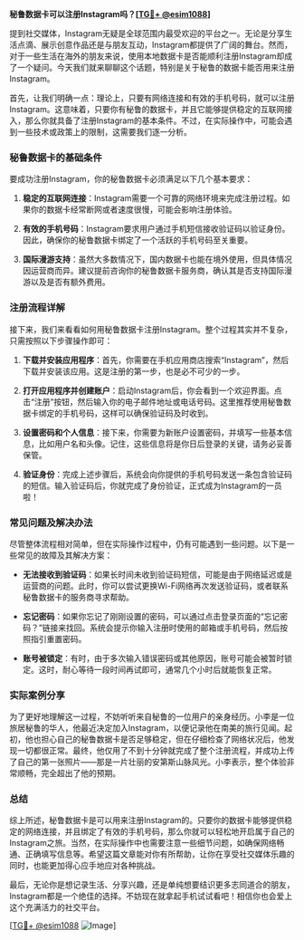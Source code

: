 **秘鲁数据卡可以注册Instagram吗？[[TG💪+ @esim1088](https://t.me/s/esim1088)]**

提到社交媒体，Instagram无疑是全球范围内最受欢迎的平台之一。无论是分享生活点滴、展示创意作品还是与朋友互动，Instagram都提供了广阔的舞台。然而，对于一些生活在海外的朋友来说，使用本地数据卡是否能顺利注册Instagram却成了一个疑问。今天我们就来聊聊这个话题，特别是关于秘鲁的数据卡能否用来注册Instagram。

首先，让我们明确一点：理论上，只要有网络连接和有效的手机号码，就可以注册Instagram。这意味着，只要你有秘鲁的数据卡，并且它能够提供稳定的互联网接入，那么你就具备了注册Instagram的基本条件。不过，在实际操作中，可能会遇到一些技术或政策上的限制，这需要我们逐一分析。

### 秘鲁数据卡的基础条件

要成功注册Instagram，你的秘鲁数据卡必须满足以下几个基本要求：

1. **稳定的互联网连接**：Instagram需要一个可靠的网络环境来完成注册过程。如果你的数据卡经常断网或者速度很慢，可能会影响注册体验。
   
2. **有效的手机号码**：Instagram要求用户通过手机短信接收验证码以验证身份。因此，确保你的秘鲁数据卡绑定了一个活跃的手机号码至关重要。

3. **国际漫游支持**：虽然大多数情况下，国内数据卡也能在境外使用，但具体情况因运营商而异。建议提前咨询你的秘鲁数据卡服务商，确认其是否支持国际漫游以及是否有额外费用。

### 注册流程详解

接下来，我们来看看如何用秘鲁数据卡注册Instagram。整个过程其实并不复杂，只需按照以下步骤操作即可：

1. **下载并安装应用程序**：首先，你需要在手机应用商店搜索“Instagram”，然后下载并安装该应用。这是注册的第一步，也是必不可少的一步。

2. **打开应用程序并创建账户**：启动Instagram后，你会看到一个欢迎界面。点击“注册”按钮，然后输入你的电子邮件地址或电话号码。这里推荐使用秘鲁数据卡绑定的手机号码，这样可以确保验证码及时收到。

3. **设置密码和个人信息**：接下来，你需要为新账户设置密码，并填写一些基本信息，比如用户名和头像。记住，这些信息将是你日后登录的关键，请务必妥善保管。

4. **验证身份**：完成上述步骤后，系统会向你提供的手机号码发送一条包含验证码的短信。输入验证码后，你就完成了身份验证，正式成为Instagram的一员啦！

### 常见问题及解决办法

尽管整体流程相对简单，但在实际操作过程中，仍有可能遇到一些问题。以下是一些常见的故障及其解决方案：

- **无法接收到验证码**：如果长时间未收到验证码短信，可能是由于网络延迟或是运营商的问题。此时，你可以尝试更换Wi-Fi网络再次发送验证码，或者联系秘鲁数据卡的服务商寻求帮助。

- **忘记密码**：如果你忘记了刚刚设置的密码，可以通过点击登录页面的“忘记密码？”链接来找回。系统会提示你输入注册时使用的邮箱或手机号码，然后按照指引重置密码。

- **账号被锁定**：有时，由于多次输入错误密码或其他原因，账号可能会被暂时锁定。这时，耐心等待一段时间再试即可，通常几个小时后就能恢复正常。

### 实际案例分享

为了更好地理解这一过程，不妨听听来自秘鲁的一位用户的亲身经历。小李是一位旅居秘鲁的华人，他最近决定加入Instagram，以便记录他在南美的旅行见闻。起初，他也担心自己的秘鲁数据卡是否足够稳定，但在仔细检查了网络状况后，他发现一切都很正常。最终，他仅用了不到十分钟就完成了整个注册流程，并成功上传了自己的第一张照片——那是一片壮丽的安第斯山脉风光。小李表示，整个体验非常顺畅，完全超出了他的预期。

### 总结

综上所述，秘鲁数据卡是可以用来注册Instagram的。只要你的数据卡能够提供稳定的网络连接，并且绑定了有效的手机号码，那么你就可以轻松地开启属于自己的Instagram之旅。当然，在实际操作中也需要注意一些细节问题，如确保网络畅通、正确填写信息等。希望这篇文章能对你有所帮助，让你在享受社交媒体乐趣的同时，也能更加得心应手地应对各种挑战。

最后，无论你是想记录生活、分享兴趣，还是单纯想要结识更多志同道合的朋友，Instagram都是一个绝佳的选择。不妨现在就拿起手机试试看吧！相信你也会爱上这个充满活力的社交平台。

[[TG💪+ @esim1088](https://t.me/s/esim1088) ![Image](https://i.postimg.cc/4NQfJmqS/Snipaste-2025-05-13-00-14-12.png)]